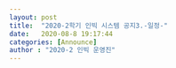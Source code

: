 ```yaml
---
layout: post
title:  "2020-2학기 인빅 시스템 공지3.-일정-"
date:   2020-08-8 19:17:44
categories: [Announce]
author : "2020-2 인빅 운영진"
---
```

